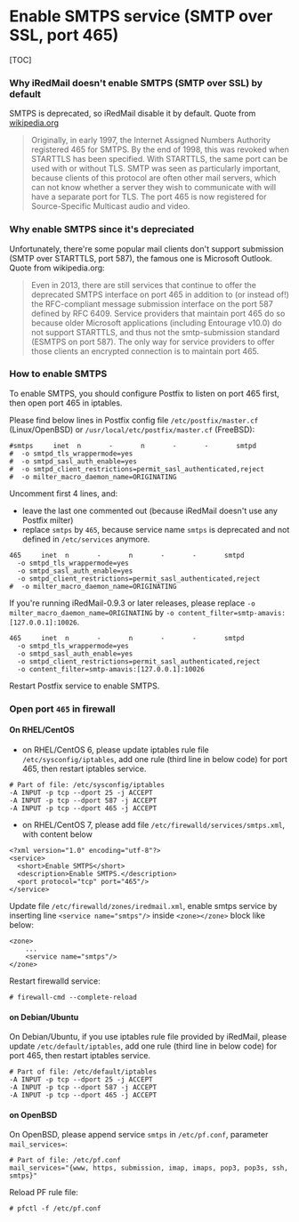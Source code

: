 # Enable SMTPS service (SMTP over SSL, port 465)

[TOC]

### Why iRedMail doesn't enable SMTPS (SMTP over SSL) by default

SMTPS is deprecated, so iRedMail disable it by default.
Quote from [wikipedia.org](http://en.wikipedia.org/wiki/SMTPS)

> Originally, in early 1997, the Internet Assigned Numbers Authority registered 465 for SMTPS. By the end of 1998, this was revoked when STARTTLS has been specified. With STARTTLS, the same port can be used with or without TLS. SMTP was seen as particularly important, because clients of this protocol are often other mail servers, which can not know whether a server they wish to communicate with will have a separate port for TLS. The port 465 is now registered for Source-Specific Multicast audio and video.

### Why enable SMTPS since it's depreciated

Unfortunately, there're some popular mail clients don't support submission (SMTP over STARTTLS, port 587), the famous one is Microsoft Outlook. Quote from wikipedia.org:

> Even in 2013, there are still services that continue to offer the deprecated SMTPS interface on port 465 in addition to (or instead of!) the RFC-compliant message submission interface on the port 587 defined by RFC 6409. Service providers that maintain port 465 do so because older Microsoft applications (including Entourage v10.0) do not support STARTTLS, and thus not the smtp-submission standard (ESMTPS on port 587). The only way for service providers to offer those clients an encrypted connection is to maintain port 465.

### How to enable SMTPS

To enable SMTPS, you should configure Postfix to listen on port 465 first, then open port 465 in iptables.

Please find below lines in Postfix config file `/etc/postfix/master.cf` (Linux/OpenBSD) or `/usr/local/etc/postfix/master.cf` (FreeBSD):

```
#smtps     inet  n       -       n       -       -       smtpd
#  -o smtpd_tls_wrappermode=yes
#  -o smtpd_sasl_auth_enable=yes
#  -o smtpd_client_restrictions=permit_sasl_authenticated,reject
#  -o milter_macro_daemon_name=ORIGINATING
```

Uncomment first 4 lines, and:

* leave the last one commented out (because iRedMail doesn't use any Postfix milter)
* replace `smtps` by `465`, because service name `smtps` is deprecated and not
  defined in `/etc/services` anymore.

```
465     inet  n       -       n       -       -       smtpd
  -o smtpd_tls_wrappermode=yes
  -o smtpd_sasl_auth_enable=yes
  -o smtpd_client_restrictions=permit_sasl_authenticated,reject
#  -o milter_macro_daemon_name=ORIGINATING
```

If you're running iRedMail-0.9.3 or later releases, please replace
`-o milter_macro_daemon_name=ORIGINATING` by
`-o content_filter=smtp-amavis:[127.0.0.1]:10026`.

```
465     inet  n       -       n       -       -       smtpd
  -o smtpd_tls_wrappermode=yes
  -o smtpd_sasl_auth_enable=yes
  -o smtpd_client_restrictions=permit_sasl_authenticated,reject
  -o content_filter=smtp-amavis:[127.0.0.1]:10026
```

Restart Postfix service to enable SMTPS.

### Open port `465` in firewall

#### On RHEL/CentOS

* on RHEL/CentOS 6, please update iptables rule file `/etc/sysconfig/iptables`, add one rule (third line in below code) for port 465, then restart iptables service.

```
# Part of file: /etc/sysconfig/iptables
-A INPUT -p tcp --dport 25 -j ACCEPT
-A INPUT -p tcp --dport 587 -j ACCEPT
-A INPUT -p tcp --dport 465 -j ACCEPT
```

* on RHEL/CentOS 7, please add file `/etc/firewalld/services/smtps.xml`, with content below

```
<?xml version="1.0" encoding="utf-8"?>
<service>
  <short>Enable SMTPS</short>
  <description>Enable SMTPS.</description>
  <port protocol="tcp" port="465"/>
</service>
```

Update file `/etc/firewalld/zones/iredmail.xml`, enable smtps service by
inserting line `<service name="smtps"/>` inside `<zone></zone>` block like
below:

```
<zone>
    ...
    <service name="smtps"/>
</zone>
```

Restart firewalld service:

```
# firewall-cmd --complete-reload
```

#### on Debian/Ubuntu

On Debian/Ubuntu, if you use iptables rule file provided by iRedMail, please update `/etc/default/iptables`, add one rule (third line in below code) for port 465, then restart iptables service.

```
# Part of file: /etc/default/iptables
-A INPUT -p tcp --dport 25 -j ACCEPT
-A INPUT -p tcp --dport 587 -j ACCEPT
-A INPUT -p tcp --dport 465 -j ACCEPT
```

#### on OpenBSD

On OpenBSD, please append service `smtps` in `/etc/pf.conf`, parameter `mail_services=`:

```
# Part of file: /etc/pf.conf
mail_services="{www, https, submission, imap, imaps, pop3, pop3s, ssh, smtps}"
```

Reload PF rule file:

```
# pfctl -f /etc/pf.conf
```
